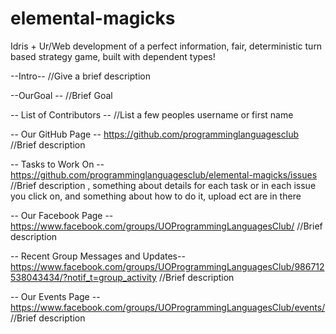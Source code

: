 # elemental-magicks
Idris + Ur/Web development of a perfect information, fair, deterministic turn based strategy game, built with dependent types!

--Intro--
  //Give a brief description

--OurGoal --
  //Brief Goal

-- List of Contributors --
  //List a few peoples username or first name

-- Our GitHub Page --
https://github.com/programminglanguagesclub
  //Brief description

-- Tasks to Work On --
  https://github.com/programminglanguagesclub/elemental-magicks/issues
  //Brief description , something about details for each task or in each issue you click on, and something about how to do it, upload ect are in there

-- Our Facebook Page --
  https://www.facebook.com/groups/UOProgrammingLanguagesClub/
  //Brief description
 
-- Recent Group Messages and Updates--
  https://www.facebook.com/groups/UOProgrammingLanguagesClub/986712538043434/?notif_t=group_activity
  //Brief description

-- Our Events Page --
  https://www.facebook.com/groups/UOProgrammingLanguagesClub/events/
  //Brief description
